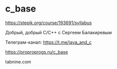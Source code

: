 # c_base

https://stepik.org/course/193691/syllabus

Добрый, добрый C/C++ с Сергеем Балакиревым

Телеграм-канал: https://t.me/java_and_c

https://proproprogs.ru/c_base

tabnine.com